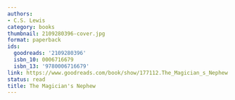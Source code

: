 ```yaml
---
authors:
- C.S. Lewis
category: books
thumbnail: 2109280396-cover.jpg
format: paperback
ids:
  goodreads: '2109280396'
  isbn_10: 0006716679
  isbn_13: '9780006716679'
link: https://www.goodreads.com/book/show/177112.The_Magician_s_Nephew
status: read
title: The Magician's Nephew
---
```

